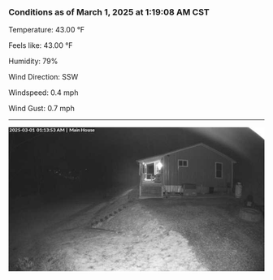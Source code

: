 ### Conditions as of March 1, 2025 at 1:19:08 AM CST 

Temperature: 43.00 &deg;F

Feels like: 43.00 &deg;F

Humidity: 79%

Wind Direction: SSW

Windspeed: 0.4 mph

Wind Gust: 0.7 mph

---

<img src="./images/latest.jpeg"/>

